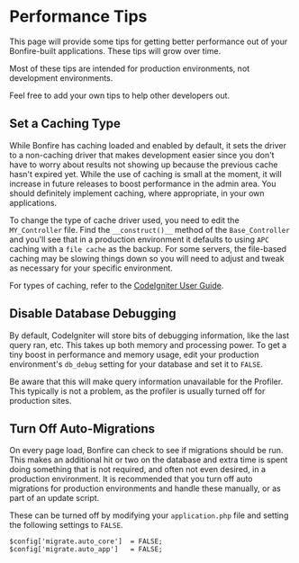# Performance Tips

This page will provide some tips for getting better performance out of your Bonfire-built applications. These tips will grow over time.

Most of these tips are intended for production environments, not development environments.

Feel free to add your own tips to help other developers out.

## Set a Caching Type

While Bonfire has caching loaded and enabled by default, it sets the driver to a non-caching driver that makes development easier since you don't have to worry about results not showing up because the previous cache hasn't expired yet. While the use of caching is small at the moment, it will increase in future releases to boost performance in the admin area. You should definitely implement caching, where appropriate, in your own applications.

To change the type of cache driver used, you need to edit the `MY_Controller` file. Find the `__construct()__` method of the `Base_Controller` and you'll see that in a production environment it defaults to using `APC` caching with a `file cache` as the backup. For some servers, the file-based caching may be slowing things down so you will need to adjust and tweak as necessary for your specific environment.

For types of caching, refer to the [CodeIgniter User Guide](http://www.codeigniter.com/user-guide/libraries/caching.html).

## Disable Database Debugging

By default, CodeIgniter will store bits of debugging information, like the last query ran, etc. This takes up both memory and processing power. To get a tiny boost in performance and memory usage, edit your production environment's `db_debug` setting for your database and set it to `FALSE`.

Be aware that this will make query information unavailable for the Profiler. This typically is not a problem, as the profiler is usually turned off for production sites.

## Turn Off Auto-Migrations

On every page load, Bonfire can check to see if migrations should be run. This makes an additional hit or two on the database and extra time is spent doing something that is not required, and often not even desired, in a production environment. It is recommended that you turn off auto migrations for production environments and handle these manually, or as part of an update script.

These can be turned off by modifying your `application.php` file and setting the following settings to `FALSE`.


    $config['migrate.auto_core']  = FALSE;
    $config['migrate.auto_app']   = FALSE;
